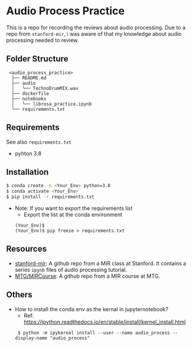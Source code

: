 # Audio Process Practice 

This is a repo for recording the reviews about audio processing.
Due to a repo from `stanford-mir`, i was aware of that my knowledge about audio processing needed to review.


## Folder Structure
 ```text
  <audio_process_practice>
   ├── README.md
   ├── audio
   │   └── TechnoDrumMIX.wav
   ├── dockerfile
   ├── notebooks
   │   └── librosa_practice.ipynb
   └── requirements.txt
 ```

## Requirements
See also `requirements.txt`
- pyhton 3.8

## Installation
```bash
$ conda create -n <Your_Env> python=3.8
$ conda activate <Your_Env>
$ pip install -r requirements.txt
``` 
- Note: If you want to export the requirements list
    - Export the list at the conda environment
    ```
    (Your_Env)$
    (Your_Env)$ pip freeze > requirements.txt
    ```

## Resources
- [stanford-mir](https://github.com/bmcfee/stanford-mir): A github repo from a MIR class at Stanford. It contains a series `ipynb` files of audio processing tutorial. 
- [MTG/MIRCourse](https://github.com/MTG/MIRCourse): A github repo from a MIR course at MTG. 

## Others
- How to install the conda env as the kernal in jupyternotebook? 
    - Ref: https://ipython.readthedocs.io/en/stable/install/kernel_install.html
     ```
      $ python -m ipykernel install --user --name audio_process --display-name "audio_process"
     ```
